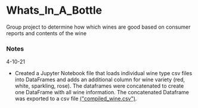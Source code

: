 # Whats_In_A_Bottle
Group project to determine how which wines are good based on consumer reports and contents of the wine

### Notes

4-10-21
* Created a Jupyter Notebook file that loads individual wine type csv files into DataFrames and adds an additional column for wine variety (red, white, sparkling, rose). The dataframes were concatenated to create one DataFrame with all wine information. The concatenated Dataframe was exported to a csv file [("compiled_wine.csv")](https://github.com/arahogc/Whats_In_A_Bottle/blob/Jess/Resources/compiled_wine.csv).

